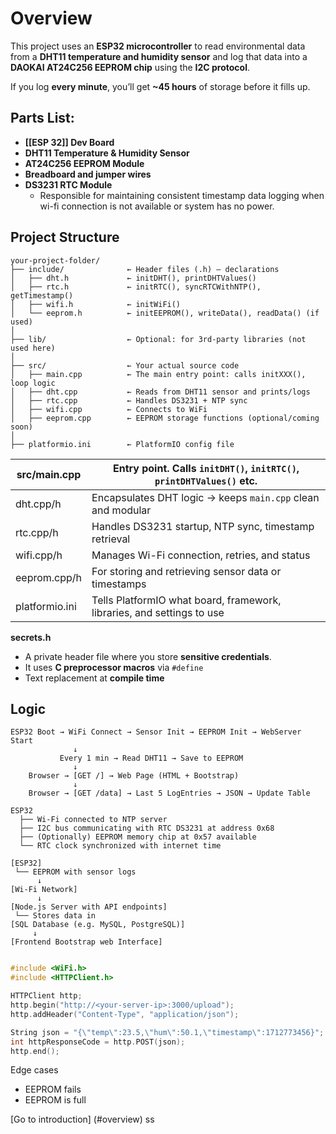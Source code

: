 # Overview

This project uses an **ESP32 microcontroller** to read environmental data from a **DHT11 temperature and humidity sensor** and log that data into a **DAOKAI AT24C256 EEPROM chip** using the **I2C protocol**.

If you log **every minute**, you’ll get **~45 hours** of storage before it fills up.

## **Parts List:**

- **[[ESP 32]] Dev Board**
- **DHT11 Temperature & Humidity Sensor**
- **AT24C256 EEPROM Module**
- **Breadboard and jumper wires**
- **DS3231 RTC Module**
  - Responsible for maintaining consistent timestamp data logging when wi-fi connection is not available or system has no power.

## **Project Structure**

```
your-project-folder/
├── include/              ← Header files (.h) — declarations
│   ├── dht.h             ← initDHT(), printDHTValues()
│   ├── rtc.h             ← initRTC(), syncRTCWithNTP(), getTimestamp()
│   ├── wifi.h            ← initWiFi()
│   └── eeprom.h          ← initEEPROM(), writeData(), readData() (if used)
│
├── lib/                  ← Optional: for 3rd-party libraries (not used here)
│
├── src/                  ← Your actual source code
│   ├── main.cpp          ← The main entry point: calls initXXX(), loop logic
│   ├── dht.cpp           ← Reads from DHT11 sensor and prints/logs
│   ├── rtc.cpp           ← Handles DS3231 + NTP sync
│   ├── wifi.cpp          ← Connects to WiFi
│   ├── eeprom.cpp        ← EEPROM storage functions (optional/coming soon)
│
├── platformio.ini        ← PlatformIO config file

```

| src/main.cpp   | Entry point. Calls `initDHT()`, `initRTC()`, `printDHTValues()` etc.   |
| -------------- | ---------------------------------------------------------------------- |
| dht.cpp/h      | Encapsulates DHT logic → keeps `main.cpp` clean and modular            |
| rtc.cpp/h      | Handles DS3231 startup, NTP sync, timestamp retrieval                  |
| wifi.cpp/h     | Manages Wi-Fi connection, retries, and status                          |
| eeprom.cpp/h   | For storing and retrieving sensor data or timestamps                   |
| platformio.ini | Tells PlatformIO what board, framework, libraries, and settings to use |

**secrets.h**

- A private header file where you store **sensitive credentials**.
- It uses **C preprocessor macros** via `#define`
- Text replacement at **compile time**

## Logic

```
ESP32 Boot → WiFi Connect → Sensor Init → EEPROM Init → WebServer Start
              ↓
           Every 1 min → Read DHT11 → Save to EEPROM
              ↓
    Browser → [GET /] → Web Page (HTML + Bootstrap)
              ↓
    Browser → [GET /data] → Last 5 LogEntries → JSON → Update Table

```

```
ESP32
  ├── Wi-Fi connected to NTP server
  ├── I2C bus communicating with RTC DS3231 at address 0x68
  ├── (Optionally) EEPROM memory chip at 0x57 available
  └── RTC clock synchronized with internet time

```

```
[ESP32]
 └── EEPROM with sensor logs
      ↓
[Wi-Fi Network]
      ↓
[Node.js Server with API endpoints]
 └── Stores data in
[SQL Database (e.g. MySQL, PostgreSQL)]
	 ↓
[Frontend Bootstrap web Interface]


```

```CPP
#include <WiFi.h>
#include <HTTPClient.h>

HTTPClient http;
http.begin("http://<your-server-ip>:3000/upload");
http.addHeader("Content-Type", "application/json");

String json = "{\"temp\":23.5,\"hum\":50.1,\"timestamp\":1712773456}";
int httpResponseCode = http.POST(json);
http.end();

```

Edge cases

- EEPROM fails
- EEPROM is full

[Go to introduction] (#overview)
ss
